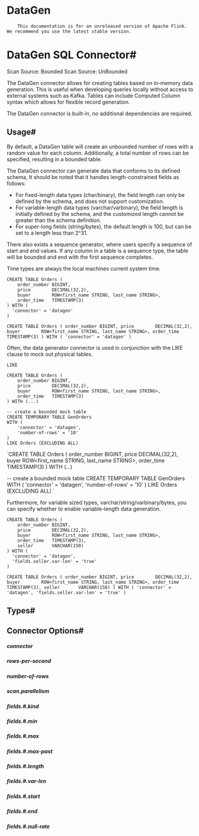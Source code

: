 # DataGen


> 
        This documentation is for an unreleased version of Apache Flink. We recommend you use the latest stable version.
    


# DataGen SQL Connector#



Scan Source: Bounded
Scan Source: UnBounded


The DataGen connector allows for creating tables based on in-memory data generation.
This is useful when developing queries locally without access to external systems such as Kafka.
Tables can include Computed Column syntax which allows for flexible record generation.


The DataGen connector is built-in, no additional dependencies are required.


## Usage#


By default, a DataGen table will create an unbounded number of rows with a random value for each column.
Additionally, a total number of rows can be specified, resulting in a bounded table.


The DataGen connector can generate data that conforms to its defined schema, It should be noted that it handles length-constrained fields as follows:

* For fixed-length data types (char/binary), the field length can only be defined by the schema,
and does not support customization.
* For variable-length data types (varchar/varbinary), the field length is initially defined by the schema,
and the customized length cannot be greater than the schema definition.
* For super-long fields (string/bytes), the default length is 100, but can be set to a length less than 2^31.

There also exists a sequence generator, where users specify a sequence of start and end values.
If any column in a table is a sequence type, the table will be bounded and end with the first sequence completes.


Time types are always the local machines current system time.


```
CREATE TABLE Orders (
    order_number BIGINT,
    price        DECIMAL(32,2),
    buyer        ROW<first_name STRING, last_name STRING>,
    order_time   TIMESTAMP(3)
) WITH (
  'connector' = 'datagen'
)

```

`CREATE TABLE Orders (
    order_number BIGINT,
    price        DECIMAL(32,2),
    buyer        ROW<first_name STRING, last_name STRING>,
    order_time   TIMESTAMP(3)
) WITH (
  'connector' = 'datagen'
)
`

Often, the data generator connector is used in conjunction with the LIKE clause to mock out physical tables.

`LIKE`

```
CREATE TABLE Orders (
    order_number BIGINT,
    price        DECIMAL(32,2),
    buyer        ROW<first_name STRING, last_name STRING>,
    order_time   TIMESTAMP(3)
) WITH (...)

-- create a bounded mock table
CREATE TEMPORARY TABLE GenOrders
WITH (
    'connector' = 'datagen',
    'number-of-rows' = '10'
)
LIKE Orders (EXCLUDING ALL)

```

`CREATE TABLE Orders (
    order_number BIGINT,
    price        DECIMAL(32,2),
    buyer        ROW<first_name STRING, last_name STRING>,
    order_time   TIMESTAMP(3)
) WITH (...)

-- create a bounded mock table
CREATE TEMPORARY TABLE GenOrders
WITH (
    'connector' = 'datagen',
    'number-of-rows' = '10'
)
LIKE Orders (EXCLUDING ALL)
`

Furthermore, for variable sized types, varchar/string/varbinary/bytes, you can specify whether to enable variable-length data generation.


```
CREATE TABLE Orders (
    order_number BIGINT,
    price        DECIMAL(32,2),
    buyer        ROW<first_name STRING, last_name STRING>,
    order_time   TIMESTAMP(3),
    seller       VARCHAR(150)
) WITH (
  'connector' = 'datagen',
  'fields.seller.var-len' = 'true'
)

```

`CREATE TABLE Orders (
    order_number BIGINT,
    price        DECIMAL(32,2),
    buyer        ROW<first_name STRING, last_name STRING>,
    order_time   TIMESTAMP(3),
    seller       VARCHAR(150)
) WITH (
  'connector' = 'datagen',
  'fields.seller.var-len' = 'true'
)
`

## Types#


## Connector Options#


##### connector


##### rows-per-second


##### number-of-rows


##### scan.parallelism


##### fields.#.kind


##### fields.#.min


##### fields.#.max


##### fields.#.max-past


##### fields.#.length


##### fields.#.var-len


##### fields.#.start


##### fields.#.end


##### fields.#.null-rate
